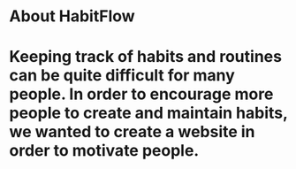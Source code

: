 # About HabitFlow
# Keeping track of habits and routines can be quite difficult for many people. In order to encourage more people to create and maintain habits, we wanted to create a website in order to motivate people. 
